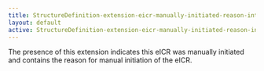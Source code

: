 ```yaml
---
title: StructureDefinition-extension-eicr-manually-initiated-reason-intro
layout: default
active: StructureDefinition-extension-eicr-manually-initiated-reason-intro
---
```


The presence of this extension indicates this eICR was manually initiated and contains the reason for manual initiation of the eICR.